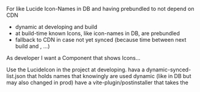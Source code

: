 For like Lucide Icon-Names in DB and having prebundled to not depend on CDN 

* dynamic at developing and build
* at build-time known Icons, like icon-names in DB, are prebundled
* fallback to CDN in case not yet synced (because time between next build and , ...)

As developer I want a Component that shows Icons...

Use the LucideIcon in the project at developing.
hava a 
     dynamic-synced-list.json that holds names that knowingly are used dynamic (like in DB but may also changed in prod)
have a vite-plugin/postinstaller that takes the 